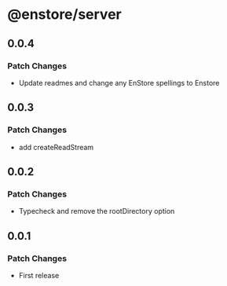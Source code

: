 # @enstore/server

## 0.0.4

### Patch Changes

- Update readmes and change any EnStore spellings to Enstore

## 0.0.3

### Patch Changes

- add createReadStream

## 0.0.2

### Patch Changes

- Typecheck and remove the rootDirectory option

## 0.0.1

### Patch Changes

- First release
